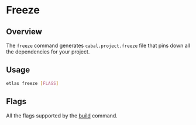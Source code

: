 # Freeze

## Overview

The `freeze` command generates `cabal.project.freeze` file that pins down all the dependencies for your project.

## Usage

```sh
etlas freeze [FLAGS]
```

## Flags

All the flags supported by the [build](./build) command.
